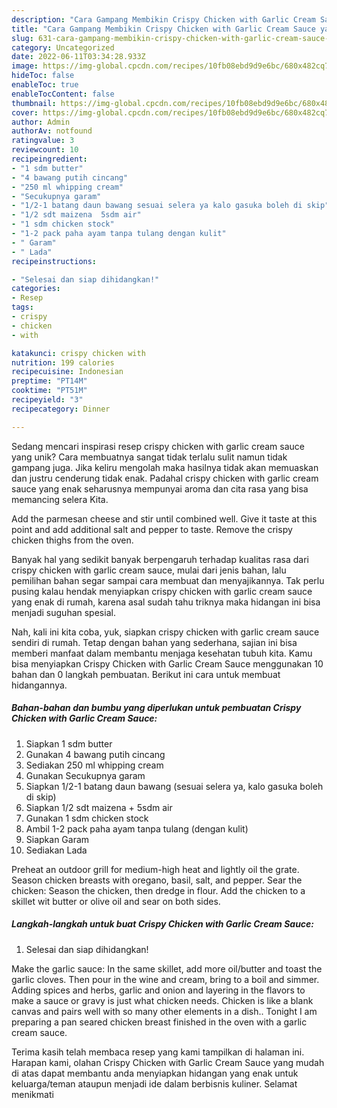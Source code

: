 ```yaml
---
description: "Cara Gampang Membikin Crispy Chicken with Garlic Cream Sauce yang Lezat Sekali"
title: "Cara Gampang Membikin Crispy Chicken with Garlic Cream Sauce yang Lezat Sekali"
slug: 631-cara-gampang-membikin-crispy-chicken-with-garlic-cream-sauce-yang-lezat-sekali
category: Uncategorized
date: 2022-06-11T03:34:28.933Z
image: https://img-global.cpcdn.com/recipes/10fb08ebd9d9e6bc/680x482cq70/crispy-chicken-with-garlic-cream-sauce-foto-resep-utama.jpg
hideToc: false
enableToc: true
enableTocContent: false
thumbnail: https://img-global.cpcdn.com/recipes/10fb08ebd9d9e6bc/680x482cq70/crispy-chicken-with-garlic-cream-sauce-foto-resep-utama.jpg
cover: https://img-global.cpcdn.com/recipes/10fb08ebd9d9e6bc/680x482cq70/crispy-chicken-with-garlic-cream-sauce-foto-resep-utama.jpg
author: Admin
authorAv: notfound
ratingvalue: 3
reviewcount: 10
recipeingredient:
- "1 sdm butter"
- "4 bawang putih cincang"
- "250 ml whipping cream"
- "Secukupnya garam"
- "1/2-1 batang daun bawang sesuai selera ya kalo gasuka boleh di skip"
- "1/2 sdt maizena  5sdm air"
- "1 sdm chicken stock"
- "1-2 pack paha ayam tanpa tulang dengan kulit"
- " Garam"
- " Lada"
recipeinstructions:

- "Selesai dan siap dihidangkan!"
categories:
- Resep
tags:
- crispy
- chicken
- with

katakunci: crispy chicken with 
nutrition: 199 calories
recipecuisine: Indonesian
preptime: "PT14M"
cooktime: "PT51M"
recipeyield: "3"
recipecategory: Dinner

---
```





Sedang mencari inspirasi resep crispy chicken with garlic cream sauce yang unik? Cara membuatnya sangat tidak terlalu sulit namun tidak gampang juga. Jika keliru mengolah maka hasilnya tidak akan memuaskan dan justru cenderung tidak enak. Padahal crispy chicken with garlic cream sauce yang enak seharusnya mempunyai aroma dan cita rasa yang bisa memancing selera Kita.





Add the parmesan cheese and stir until combined well. Give it taste at this point and add additional salt and pepper to taste. Remove the crispy chicken thighs from the oven.

Banyak hal yang sedikit banyak berpengaruh terhadap kualitas rasa dari crispy chicken with garlic cream sauce, mulai dari jenis bahan, lalu pemilihan bahan segar sampai cara membuat dan menyajikannya. Tak perlu pusing kalau hendak menyiapkan crispy chicken with garlic cream sauce yang enak di rumah, karena asal sudah tahu triknya maka hidangan ini bisa menjadi suguhan spesial.






Nah, kali ini kita coba, yuk, siapkan crispy chicken with garlic cream sauce sendiri di rumah. Tetap dengan bahan yang sederhana, sajian ini bisa memberi manfaat dalam membantu menjaga kesehatan tubuh kita. Kamu bisa menyiapkan Crispy Chicken with Garlic Cream Sauce menggunakan 10 bahan dan 0 langkah pembuatan. Berikut ini cara untuk membuat hidangannya.

<!--inarticleads1-->

##### Bahan-bahan dan bumbu yang diperlukan untuk pembuatan Crispy Chicken with Garlic Cream Sauce:

1. Siapkan 1 sdm butter
1. Gunakan 4 bawang putih cincang
1. Sediakan 250 ml whipping cream
1. Gunakan Secukupnya garam
1. Siapkan 1/2-1 batang daun bawang (sesuai selera ya, kalo gasuka boleh di skip)
1. Siapkan 1/2 sdt maizena + 5sdm air
1. Gunakan 1 sdm chicken stock
1. Ambil 1-2 pack paha ayam tanpa tulang (dengan kulit)
1. Siapkan  Garam
1. Sediakan  Lada


Preheat an outdoor grill for medium-high heat and lightly oil the grate. Season chicken breasts with oregano, basil, salt, and pepper. Sear the chicken: Season the chicken, then dredge in flour. Add the chicken to a skillet wit butter or olive oil and sear on both sides. 

<!--inarticleads2-->

##### Langkah-langkah untuk buat Crispy Chicken with Garlic Cream Sauce:


1. Selesai dan siap dihidangkan!

Make the garlic sauce: In the same skillet, add more oil/butter and toast the garlic cloves. Then pour in the wine and cream, bring to a boil and simmer. Adding spices and herbs, garlic and onion and layering in the flavors to make a sauce or gravy is just what chicken needs. Chicken is like a blank canvas and pairs well with so many other elements in a dish.. Tonight I am preparing a pan seared chicken breast finished in the oven with a garlic cream sauce. 

Terima kasih telah membaca resep yang kami tampilkan di halaman ini. Harapan kami, olahan Crispy Chicken with Garlic Cream Sauce yang mudah di atas dapat membantu anda menyiapkan hidangan yang enak untuk keluarga/teman ataupun menjadi ide dalam berbisnis kuliner. Selamat menikmati
